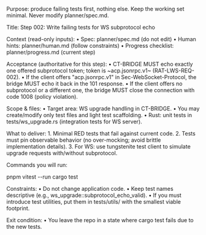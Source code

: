 Purpose: produce failing tests first, nothing else. Keep the working set minimal. Never modify planner/spec.md.

Title: Step 002: Write failing tests for WS subprotocol echo

Context (read-only inputs):
	•	Spec: planner/spec.md (do not edit)
	•	Human hints: planner/human.md (follow constraints)
	•	Progress checklist: planner/progress.md (current step)

Acceptance (authoritative for this step):
	•	CT-BRIDGE MUST echo exactly one offered subprotocol token; token is ~acp.jsonrpc.v1~ (RAT-LWS-REQ-002).
	•	If the client offers "acp.jsonrpc.v1" in Sec-WebSocket-Protocol, the bridge MUST echo it back in the 101 response.
	•	If the client offers no subprotocol or a different one, the bridge MUST close the connection with code 1008 (policy violation).

Scope & files:
	•	Target area: WS upgrade handling in CT-BRIDGE.
	•	You may create/modify only test files and light test scaffolding.
	•	Rust: unit tests in tests/ws_upgrade.rs (integration tests for WS server).

What to deliver:
	1.	Minimal RED tests that fail against current code.
	2.	Tests must pin observable behavior (no over-mocking; avoid brittle implementation details).
	3.	For WS: use tungstenite test client to simulate upgrade requests with/without subprotocol.

Commands you will run:

pnpm vitest --run
cargo test

Constraints:
	•	Do not change application code.
	•	Keep test names descriptive (e.g., ws_upgrade::subprotocol_echo_valid).
	•	If you must introduce test utilities, put them in tests/utils/ with the smallest viable footprint.

Exit condition:
	•	You leave the repo in a state where cargo test fails due to the new tests.
